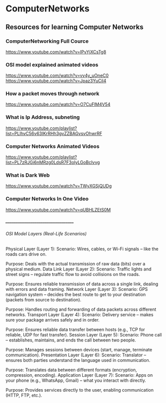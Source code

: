# ComputerNetworks
## Resources for learning Computer Networks

### ComputerNetworking Full Cource
https://www.youtube.com/watch?v=IPvYjXCsTg8

### OSI model explained animated videos 
https://www.youtube.com/watch?v=vv4y_uOneC0                                                                                                                                                                            
https://www.youtube.com/watch?v=Jpaz3YuCil4                                                                                                                           

### How a packet moves through network 
https://www.youtube.com/watch?v=O7CuFlM4V54

### What is Ip Address, subneting
https://www.youtube.com/playlist?list=PLIhvC56v63IKrRHh3gvZZBAGvsvOhwrRF

### Computer Networks Animated Videos
https://www.youtube.com/playlist?list=PL7zRJGi6nMRzg0LdsR7F3olyLGoBcIvvg

### What is Dark Web
https://www.youtube.com/watch?v=TWyXGSjQUDg

### Computer Networks In One Video
https://www.youtube.com/watch?v=qUBHLZEtS0M

##### _________________________________ 
###### OSI Model Layers (Real-Life Scenarios)
Physical Layer (Layer 1):
Scenario: Wires, cables, or Wi-Fi signals – like the roads cars drive on.

Purpose: Deals with the actual transmission of raw data (bits) over a physical medium.
Data Link Layer (Layer 2):
Scenario: Traffic lights and street signs – regulate traffic flow to avoid collisions on the roads.

Purpose: Ensures reliable transmission of data across a single link, dealing with errors and data framing.
Network Layer (Layer 3):
Scenario: GPS navigation system – decides the best route to get to your destination (packets from source to destination).

Purpose: Handles routing and forwarding of data packets across different networks.
Transport Layer (Layer 4):
Scenario: Delivery service – makes sure your package arrives safely and in order.

Purpose: Ensures reliable data transfer between hosts (e.g., TCP for reliable, UDP for fast transfer).
Session Layer (Layer 5):
Scenario: Phone call – establishes, maintains, and ends the call between two people.

Purpose: Manages sessions between devices (start, manage, terminate communication).
Presentation Layer (Layer 6):
Scenario: Translator – ensures both parties understand the language used in communication.

Purpose: Translates data between different formats (encryption, compression, encoding).
Application Layer (Layer 7):
Scenario: Apps on your phone (e.g., WhatsApp, Gmail) – what you interact with directly.

Purpose: Provides services directly to the user, enabling communication (HTTP, FTP, etc.).

